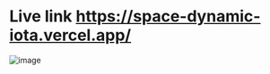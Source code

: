 # Live link https://space-dynamic-iota.vercel.app/

![image](https://github.com/user-attachments/assets/0501ca8e-6fbe-4c3b-8f69-4ec8f87f1463)
